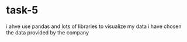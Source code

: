 # task-5
i ahve use pandas and lots of libraries to visualize my data i have chosen the data provided by the company
